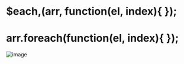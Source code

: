 # $each,(arr, function(el, index){ }); 
# arr.foreach(function(el, index){ });

![image](https://user-images.githubusercontent.com/85022962/133701976-13f9ce11-3e47-4ce1-aeb0-dfec9e5d7e36.png)
